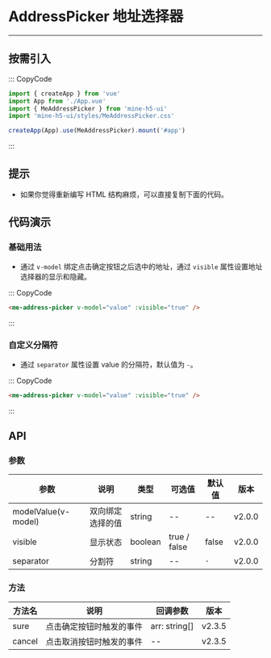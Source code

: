 # AddressPicker 地址选择器

---

## 按需引入

::: CopyCode

```js
import { createApp } from 'vue'
import App from './App.vue'
import { MeAddressPicker } from 'mine-h5-ui'
import 'mine-h5-ui/styles/MeAddressPicker.css'

createApp(App).use(MeAddressPicker).mount('#app')
```

:::

## 提示

- 如果你觉得重新编写 HTML 结构麻烦，可以直接复制下面的代码。

## 代码演示

### 基础用法

- 通过 `v-model` 绑定点击确定按钮之后选中的地址，通过 `visible` 属性设置地址选择器的显示和隐藏。

::: CopyCode

```html
<me-address-picker v-model="value" :visible="true" />
```

:::

### 自定义分隔符

- 通过 `separator` 属性设置 value 的分隔符，默认值为 `-`。

::: CopyCode

```html
<me-address-picker v-model="value" :visible="true" />
```

:::

## API

### 参数

| 参数                | 说明             | 类型    | 可选值       | 默认值 | 版本   |
| ------------------- | ---------------- | ------- | ------------ | ------ | ------ |
| modelValue(v-model) | 双向绑定选择的值 | string  | --           | --     | v2.0.0 |
| visible             | 显示状态         | boolean | true / false | false  | v2.0.0 |
| separator           | 分割符           | string  | --           | `-`    | v2.0.0 |

### 方法

| 方法名 | 说明                     | 回调参数      | 版本   |
| ------ | ------------------------ | ------------- | ------ |
| sure   | 点击确定按钮时触发的事件 | arr: string[] | v2.3.5 |
| cancel | 点击取消按钮时触发的事件 | --            | v2.3.5 |
